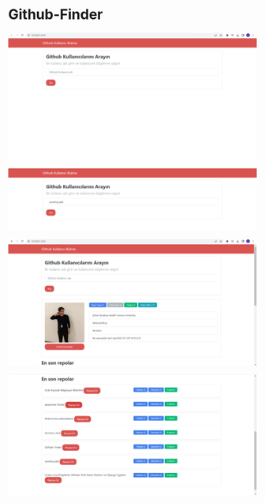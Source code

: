 # Github-Finder
 
![Link](https://raw.githubusercontent.com/Semihocakli/Github-Finder/main/images/1.png)

![Link](https://raw.githubusercontent.com/Semihocakli/Github-Finder/main/images/2.png)

![Link](https://raw.githubusercontent.com/Semihocakli/Github-Finder/main/images/3.png)

![Link](https://raw.githubusercontent.com/Semihocakli/Github-Finder/main/images/4.png)
